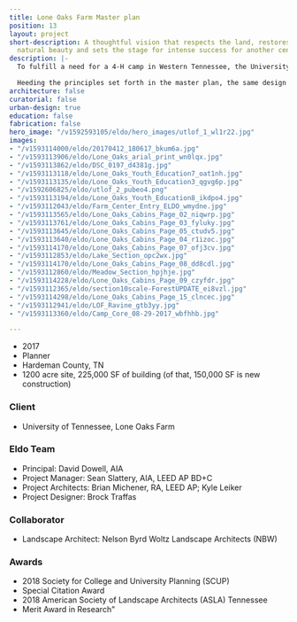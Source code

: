 ```yaml
---
title: Lone Oaks Farm Master plan
position: 13
layout: project
short-description: A thoughtful vision that respects the land, restores it to its
  natural beauty and sets the stage for intense success for another century.
description: |-
  To fulfill a need for a 4-H camp in Western Tennessee, the University of Tennessee acquired the 1,200-acre Lone Oaks Farm in Middleton, Tennessee. The client commissioned a multi-disciplinary design team to develop a master plan that would incorporate the new camp into the rich tapestry of woodlands, open pasture, lakes, and streams of the farm.

  Heeding the principles set forth in the master plan, the same design team is working on the first phases of development (now under construction and in schematic design, respectively) at the farm, taking cues from existing agrarian structures, all while adopting updated performance standards to provide contemporary, durable facilities. Each new structure shares a kit of parts and language of detailing, but is unique in its integration to the local ecology.
architecture: false
curatorial: false
urban-design: true
education: false
fabrication: false
hero_image: "/v1592593105/eldo/hero_images/utlof_1_wl1r22.jpg"
images:
- "/v1593114000/eldo/20170412_180617_bkum6a.jpg"
- "/v1593113906/eldo/Lone_Oaks_arial_print_wn0lqx.jpg"
- "/v1593113862/eldo/DSC_0197_d4381g.jpg"
- "/v1593113118/eldo/Lone_Oaks_Youth_Education7_oat1nh.jpg"
- "/v1593113135/eldo/Lone_Oaks_Youth_Education3_qgvg6p.jpg"
- "/v1592606825/eldo/utlof_2_pubeo4.png"
- "/v1593113194/eldo/Lone_Oaks_Youth_Education8_ikdpo4.jpg"
- "/v1593112043/eldo/Farm_Center_Entry_ELDO_wmydne.jpg"
- "/v1593113565/eldo/Lone_Oaks_Cabins_Page_02_niqwrp.jpg"
- "/v1593113761/eldo/Lone_Oaks_Cabins_Page_03_fyluky.jpg"
- "/v1593113645/eldo/Lone_Oaks_Cabins_Page_05_ctudv5.jpg"
- "/v1593113640/eldo/Lone_Oaks_Cabins_Page_04_r1izoc.jpg"
- "/v1593114170/eldo/Lone_Oaks_Cabins_Page_07_ofj3cv.jpg"
- "/v1593112853/eldo/Lake_Section_opc2wx.jpg"
- "/v1593114170/eldo/Lone_Oaks_Cabins_Page_08_dd8cdl.jpg"
- "/v1593112860/eldo/Meadow_Section_hpjhje.jpg"
- "/v1593114228/eldo/Lone_Oaks_Cabins_Page_09_czyfdr.jpg"
- "/v1593112365/eldo/section10scale-ForestUPDATE_ei8vzl.jpg"
- "/v1593114298/eldo/Lone_Oaks_Cabins_Page_15_clncec.jpg"
- "/v1593112941/eldo/LOF_Ravine_gtb3yy.jpg"
- "/v1593113360/eldo/Camp_Core_08-29-2017_wbfhhb.jpg"

---
```

- 2017
- Planner
- Hardeman County, TN
- 1200 acre site, 225,000 SF of building (of that, 150,000 SF is new construction)

### Client
- University of Tennessee, Lone Oaks Farm

### Eldo Team
- Principal: David Dowell, AIA
- Project Manager: Sean Slattery, AIA, LEED AP BD+C
- Project Architects: Brian Michener, RA, LEED AP; Kyle Leiker
- Project Designer: Brock Traffas

### Collaborator
- Landscape Architect: Nelson Byrd Woltz Landscape Architects (NBW)

### Awards
- 2018 Society for College and University Planning (SCUP) 
- Special Citation Award
- 2018 American Society of Landscape Architects (ASLA) Tennessee 
- Merit Award in Research"